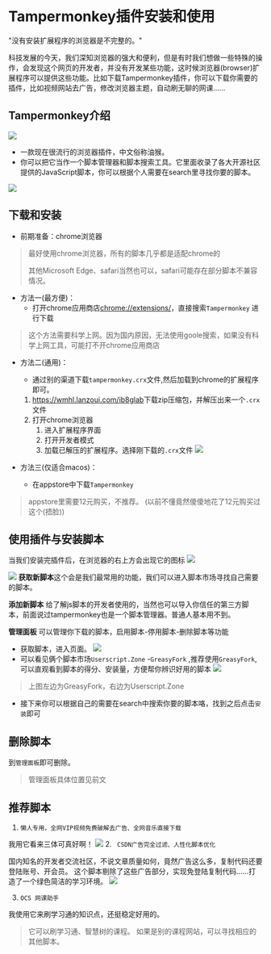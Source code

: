 # Tampermonkey插件安装和使用
"没有安装扩展程序的浏览器是不完整的。"

科技发展的今天，我们深知浏览器的强大和便利，但是有时我们想做一些特殊的操作，会发现这个网页的开发者，并没有开发某些功能，这时候浏览器(browser)扩展程序可以提供这些功能。比如下载Tampermonkey插件，你可以下载你需要的插件，比如视频网站去广告，修改浏览器主题，自动刷无聊的网课……

## Tampermonkey介绍
![](https://pic.imgdb.cn/item/63dbb959ac6ef8601607d7b6.jpg)


* 一款现在很流行的浏览器插件，中文俗称油猴。
* 你可以把它当作一个脚本管理器和脚本搜索工具。它里面收录了各大开源社区提供的JavaScript脚本，你可以根据个人需要在search里寻找你要的脚本。



![](https://cn.bing.com/images/search?view=detailV2&ccid=MO7yGLpi&id=8F85B320236ABDDE6142A9D0E9C8CE4223697AF0&thid=OIP.MO7yGLpisFociNNSe_YjEQHaEl&mediaurl=https%3a%2f%2fimg.onlinedown.net%2fdownload%2f202007%2f182845-5f117d5dc464a.jpg&exph=375&expw=605&q=tampermonkey&simid=607992023234013640&FORM=IRPRST&ck=6858785527A1A71EFBB8CF084C792B8C&selectedIndex=3)
## 下载和安装

* 前期准备：chrome浏览器
> 最好使用chrome浏览器，所有的脚本几乎都是适配chrome的
> 
> 其他Microsoft Edge、safari当然也可以，safari可能存在部分脚本不兼容情况。


* 方法一(最方便)：
	* 打开chrome应用商店<chrome://extensions/>，直接搜索`Tampermonkey` 进行下载
> 这个方法需要科学上网。因为国内原因，无法使用goole搜索，如果没有科学上网工具，可能打不开chrome应用商店

* 方法二(通用)：
	* 通过别的渠道下载`tampermonkey.crx`文件,然后加载到chrome的扩展程序即可。
	
	1. <https://wmhl.lanzoui.com/ib8glab>下载zip压缩包，并解压出来一个`.crx`文件
	2. 打开chrome浏览器
		1. 进入扩展程序界面
		2. 打开开发者模式
		3. 加载已解压的扩展程序。选择刚下载的`.crx`文件
![](https://pic.imgdb.cn/item/63dbb705ac6ef86016047836.png)
* 方法三(仅适合macos)：

	* 在appstore中下载`Tampermonkey`
> appstore里需要12元购买，不推荐。 (以前不懂竟然傻傻地花了12元购买过这个(捂脸))

## 使用插件与安装脚本
当我们安装完插件后，在浏览器的右上方会出现它的图标
![](https://pic.imgdb.cn/item/63dbb9dcac6ef86016087fec.png)


![](https://www.google.com/search?q=tampermonkey&tbm=isch&chips=q:tampermonkey,online_chips:tampermonkey+logo:zoNXZK18GYM%3D&bih=764&biw=1440&hl=zh-CN&sa=X&ved=2ahUKEwiu_Nnp9vb8AhVHzIsBHfnMDSYQ4lYoAXoECAEQJA)
**获取新脚本**这个会是我们最常用的功能，我们可以进入脚本市场寻找自己需要的脚本。

**添加新脚本** 给了解js脚本的开发者使用的，当然也可以导入你信任的第三方脚本，前面说过tampermonkey也是一个脚本管理器。普通人基本用不到。

**管理面板** 可以管理你下载的脚本，启用脚本-停用脚本-删除脚本等功能


* 获取脚本，进入页面。
![](https://pic.imgdb.cn/item/63dbbbc3ac6ef860160bdad2.png)
* 可以看见俩个脚本市场`Userscript.Zone` -`GreasyFork` ,推荐使用`GreasyFork`,可以直观看到脚本的得分、安装量，方便帮你辨识好用的脚本
![](https://pic.imgdb.cn/item/63dbbceeac6ef860160e41fc.png)
> 上图左边为GreasyFork，右边为Userscript.Zone
* 接下来你可以根据自己的需要在search中搜索你要的脚本咯，找到之后点击`安装`即可

## 删除脚本
到`管理面板`即可删除。

> 管理面板具体位置见前文

## 推荐脚本
1. `懒人专用，全网VIP视频免费破解去广告、全网音乐直接下载`

我用它看来三体可真好啊！
![](https://pic.imgdb.cn/item/63dbbf40ac6ef860161245a5.png)
2. ` CSDN广告完全过滤、人性化脚本优化` 

国内知名的开发者交流社区，不说文章质量如何，竟然广告这么多，复制代码还要登陆账号、开会员。
这个脚本剔除了这些广告部分，实现免登陆复制代码……打造了一个绿色简洁的学习环境。
![](https://pic.imgdb.cn/item/63dbc11fac6ef860161582ed.png)

3. `OCS 网课助手`

我使用它来刷学习通的知识点，还挺稳定好用的。
> 它可以刷学习通、智慧树的课程。
> 如果是别的课程网站，可以寻找相应的其他脚本。